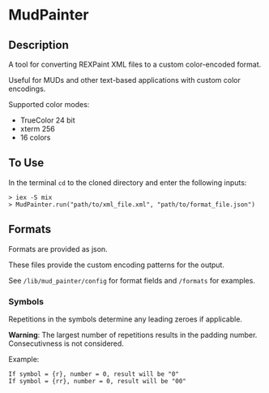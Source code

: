 # MudPainter

## Description

A tool for converting REXPaint XML files to a custom color-encoded format.

Useful for MUDs and other text-based applications with custom color encodings.

Supported color modes:

- TrueColor 24 bit
- xterm 256
- 16 colors

## To Use

In the terminal `cd` to the cloned directory and enter the following inputs:

```
> iex -S mix
> MudPainter.run("path/to/xml_file.xml", "path/to/format_file.json")
```

## Formats

Formats are provided as json.

These files provide the custom encoding patterns for the output.

See `/lib/mud_painter/config` for format fields and `/formats` for examples.

### Symbols

Repetitions in the symbols determine any leading zeroes if applicable.

**Warning**: The largest number of repetitions results in the padding number.
Consecutivness is not considered.

Example:

```
If symbol = {r}, number = 0, result will be "0"
If symbol = {rr}, number = 0, result will be "00"
```
